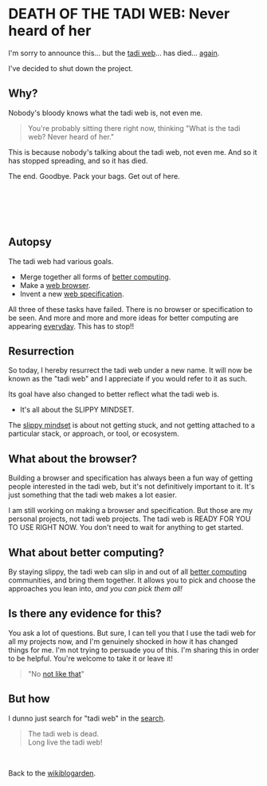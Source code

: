 # DEATH OF THE TADI WEB: Never heard of her

I'm sorry to announce this... but the [tadi web](https://tadiweb.com)... has died... [again](https://www.todepond.com/wikiblogarden/tadi-web/death/clean-start/).

I've decided to shut down the project.

## Why?

Nobody's bloody knows what the tadi web is, not even me.

> You're probably sitting there right now, thinking "What is the tadi web? Never heard of her."

This is because nobody's talking about the tadi web, not even me. And so it has stopped spreading, and so it has died.

The end. Goodbye. Pack your bags. Get out of here.

<br>

<br>

<br>

<br>

## Autopsy

The tadi web had various goals.

- Merge together all forms of [better computing](/wikiblogarden/better-computing).
- Make a [web browser](https://www.todepond.com/wikiblogarden/tadi-web/entry-points/).
- Invent a new [web specification](https://www.todepond.com/wikiblogarden/tadi-web/entry-points/).

All three of these tasks have failed. There is no browser or specification to be seen. And more and more and more ideas for better computing are appearing [everyday](https://www.todepond.com/wikiblogarden/better-computing/better-computing). This has to stop!!

## Resurrection

So today, I hereby resurrect the tadi web under a new name. It will now be known as the "tadi web" and I appreciate if you would refer to it as such.

Its goal have also changed to better reflect what the tadi web is.

- It's all about the SLIPPY MINDSET.

The [slippy mindset](https://tadiweb.com) is about not getting stuck, and not getting attached to a particular stack, or approach, or tool, or ecosystem.

## What about the browser?

Building a browser and specification has always been a fun way of getting people interested in the tadi web, but it's not definitively important to it. It's just something that the tadi web makes a lot easier.

I am still working on making a browser and specification. But those are my personal projects, not tadi web projects. The tadi web is READY FOR YOU TO USE RIGHT NOW. You don't need to wait for anything to get started.

## What about better computing?

By staying slippy, the tadi web can slip in and out of all [better computing](/wikiblogarden/better-computing) communities, and bring them together. It allows you to pick and choose the approaches you lean into, *and you can pick them all!*

## Is there any evidence for this?

You ask a lot of questions. But sure, I can tell you that I use the tadi web for all my projects now, and I'm genuinely shocked in how it has changed things for me. I'm not trying to persuade you of this. I'm sharing this in order to be helpful. You're welcome to take it or leave it!

> "No [not like that](/wikiblogarden/men/no/not/like/that/)"

## But how

I dunno just search for "tadi web" in the [search](/feed).

> The tadi web is dead.<br>
> Long live the tadi web!

<br>

Back to the [wikiblogarden](/wikiblogarden).
